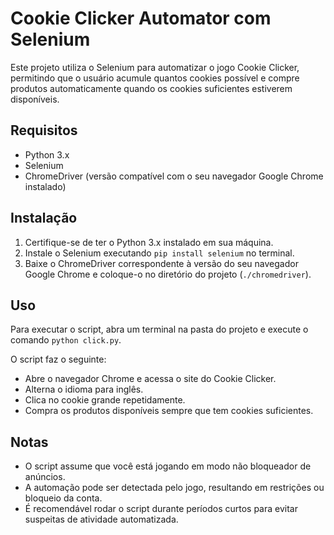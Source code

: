 # Cookie Clicker Automator com Selenium

Este projeto utiliza o Selenium para automatizar o jogo Cookie Clicker, permitindo que o usuário acumule quantos cookies possível e compre produtos automaticamente quando os cookies suficientes estiverem disponíveis.

## Requisitos

- Python 3.x
- Selenium
- ChromeDriver (versão compatível com o seu navegador Google Chrome instalado)

## Instalação

1. Certifique-se de ter o Python 3.x instalado em sua máquina.
2. Instale o Selenium executando `pip install selenium` no terminal.
3. Baixe o ChromeDriver correspondente à versão do seu navegador Google Chrome e coloque-o no diretório do projeto (`./chromedriver`).

## Uso

Para executar o script, abra um terminal na pasta do projeto e execute o comando `python click.py`.

O script faz o seguinte:

- Abre o navegador Chrome e acessa o site do Cookie Clicker.
- Alterna o idioma para inglês.
- Clica no cookie grande repetidamente.
- Compra os produtos disponíveis sempre que tem cookies suficientes.

## Notas

- O script assume que você está jogando em modo não bloqueador de anúncios.
- A automação pode ser detectada pelo jogo, resultando em restrições ou bloqueio da conta.
- É recomendável rodar o script durante períodos curtos para evitar suspeitas de atividade automatizada.
